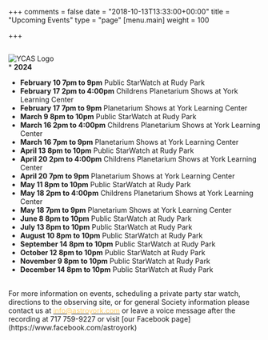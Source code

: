 +++
comments = false
date = "2018-10-13T13:33:00+00:00"
title = "Upcoming Events"
type = "page"
[menu.main]
weight = 100

+++

## 
![YCAS Logo](../img/YCAS2018b.jpg "York County Astronomical Society")
<br>* **2024**<br>
* **February 10 7pm to 9pm** Public StarWatch at Rudy Park<br>
* **February 17 2pm to 4:00pm** Childrens Planetarium Shows at York Learning Center<br>
* **February 17 7pm to 9pm** Planetarium Shows at York Learning Center<br>
* **March 9 8pm to 10pm** Public StarWatch at Rudy Park<br>
* **March 16 2pm to 4:00pm** Childrens Planetarium Shows at York Learning Center<br>
* **March 16 7pm to 9pm** Planetarium Shows at York Learning Center<br>
* **April 13 8pm to 10pm** Public StarWatch at Rudy Park<br>
* **April 20 2pm to 4:00pm** Childrens Planetarium Shows at York Learning Center<br>
* **April 20 7pm to 9pm** Planetarium Shows at York Learning Center<br>
* **May 11 8pm to 10pm** Public StarWatch at Rudy Park<br>
* **May 18 2pm to 4:00pm** Childrens Planetarium Shows at York Learning Center<br>
* **May 18 7pm to 9pm** Planetarium Shows at York Learning Center<br>
* **June 8 8pm to 10pm** Public StarWatch at Rudy Park<br>
* **July 13 8pm to 10pm** Public StarWatch at Rudy Park<br>
* **August 10 8pm to 10pm** Public StarWatch at Rudy Park<br>
* **September 14 8pm to 10pm** Public StarWatch at Rudy Park<br>
* **October 12 8pm to 10pm** Public StarWatch at Rudy Park<br>
* **November 9 8pm to 10pm** Public StarWatch at Rudy Park<br>
* **December 14 8pm to 10pm** Public StarWatch at Rudy Park<br>
<br>
For more information on events, scheduling a private party star watch, directions to the observing site, or for general Society information please contact us at <a href="mailto:info@astroyork.com"><font color="#FFCC66">info@astroyork.com</font></a> or leave a voice message after the recording at 717 759-9227 or visit [our Facebook page](https://www.facebook.com/astroyork)

